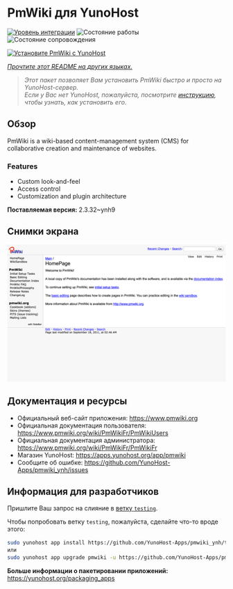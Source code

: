 <!--
Важно: этот README был автоматически сгенерирован <https://github.com/YunoHost/apps/tree/master/tools/readme_generator>
Он НЕ ДОЛЖЕН редактироваться вручную.
-->

# PmWiki для YunoHost

[![Уровень интеграции](https://dash.yunohost.org/integration/pmwiki.svg)](https://ci-apps.yunohost.org/ci/apps/pmwiki/) ![Состояние работы](https://ci-apps.yunohost.org/ci/badges/pmwiki.status.svg) ![Состояние сопровождения](https://ci-apps.yunohost.org/ci/badges/pmwiki.maintain.svg)

[![Установите PmWiki с YunoHost](https://install-app.yunohost.org/install-with-yunohost.svg)](https://install-app.yunohost.org/?app=pmwiki)

*[Прочтите этот README на других языках.](./ALL_README.md)*

> *Этот пакет позволяет Вам установить PmWiki быстро и просто на YunoHost-сервер.*  
> *Если у Вас нет YunoHost, пожалуйста, посмотрите [инструкцию](https://yunohost.org/install), чтобы узнать, как установить его.*

## Обзор

PmWiki is a wiki-based content-management system (CMS) for collaborative creation and maintenance of websites. 

### Features

- Custom look-and-feel
- Access control
- Customization and plugin architecture

**Поставляемая версия:** 2.3.32~ynh9

## Снимки экрана

![Снимок экрана PmWiki](./doc/screenshots/pmwiki.png)

## Документация и ресурсы

- Официальный веб-сайт приложения: <https://www.pmwiki.org>
- Официальная документация пользователя: <https://www.pmwiki.org/wiki/PmWikiFr/PmWikiUsers>
- Официальная документация администратора: <https://www.pmwiki.org/wiki/PmWikiFr/PmWikiFr>
- Магазин YunoHost: <https://apps.yunohost.org/app/pmwiki>
- Сообщите об ошибке: <https://github.com/YunoHost-Apps/pmwiki_ynh/issues>

## Информация для разработчиков

Пришлите Ваш запрос на слияние в [ветку `testing`](https://github.com/YunoHost-Apps/pmwiki_ynh/tree/testing).

Чтобы попробовать ветку `testing`, пожалуйста, сделайте что-то вроде этого:

```bash
sudo yunohost app install https://github.com/YunoHost-Apps/pmwiki_ynh/tree/testing --debug
или
sudo yunohost app upgrade pmwiki -u https://github.com/YunoHost-Apps/pmwiki_ynh/tree/testing --debug
```

**Больше информации о пакетировании приложений:** <https://yunohost.org/packaging_apps>
